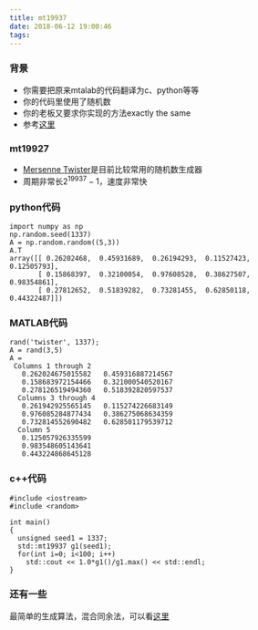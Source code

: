 ```yaml
---
title: mt19937
date: 2018-06-12 19:00:46
tags:
---
```


### 背景
- 你需要把原来mtalab的代码翻译为c、python等等
- 你的代码里使用了随机数
- 你的老板又要求你实现的方法exactly the same
- 参考[这里](https://code.i-harness.com/zh-CN/q/11a13e1)

### mt19927
- [Mersenne Twister](https://en.wikipedia.org/wiki/Mersenne_Twister)是目前比较常用的随机数生成器
- 周期非常长$2^{19937}-1$，速度非常快

### python代码
```
import numpy as np
np.random.seed(1337)
A = np.random.random((5,3))
A.T
array([[ 0.26202468,  0.45931689,  0.26194293,  0.11527423,  0.12505793],
       [ 0.15868397,  0.32100054,  0.97608528,  0.38627507,  0.98354861],
       [ 0.27812652,  0.51839282,  0.73281455,  0.62850118,  0.44322487]])
```

### MATLAB代码
```
rand('twister', 1337);
A = rand(3,5)
A = 
 Columns 1 through 2
   0.262024675015582   0.459316887214567
   0.158683972154466   0.321000540520167
   0.278126519494360   0.518392820597537
  Columns 3 through 4
   0.261942925565145   0.115274226683149
   0.976085284877434   0.386275068634359
   0.732814552690482   0.628501179539712
  Column 5
   0.125057926335599
   0.983548605143641
   0.443224868645128
```

### c++代码
```
#include <iostream>
#include <random>

int main()
{
  unsigned seed1 = 1337;
  std::mt19937 g1(seed1);
  for(int i=0; i<100; i++)
    std::cout << 1.0*g1()/g1.max() << std::endl;
}
```

### 还有一些
最简单的生成算法，混合同余法，可以看[这里](https://www.cnblogs.com/houkai/p/3807041.html)

